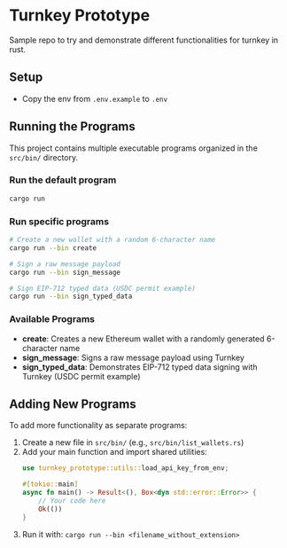 # Turnkey Prototype

Sample repo to try and demonstrate different functionalities for turnkey in rust.

## Setup

* Copy the env from `.env.example` to `.env`

## Running the Programs

This project contains multiple executable programs organized in the `src/bin/` directory.

### Run the default program
```bash
cargo run
```

### Run specific programs
```bash
# Create a new wallet with a random 6-character name
cargo run --bin create

# Sign a raw message payload
cargo run --bin sign_message

# Sign EIP-712 typed data (USDC permit example)
cargo run --bin sign_typed_data
```

### Available Programs

- **create**: Creates a new Ethereum wallet with a randomly generated 6-character name
- **sign_message**: Signs a raw message payload using Turnkey
- **sign_typed_data**: Demonstrates EIP-712 typed data signing with Turnkey (USDC permit example)

## Adding New Programs

To add more functionality as separate programs:

1. Create a new file in `src/bin/` (e.g., `src/bin/list_wallets.rs`)
2. Add your main function and import shared utilities:
   ```rust
   use turnkey_prototype::utils::load_api_key_from_env;
   
   #[tokio::main]
   async fn main() -> Result<(), Box<dyn std::error::Error>> {
       // Your code here
       Ok(())
   }
   ```
3. Run it with: `cargo run --bin <filename_without_extension>`